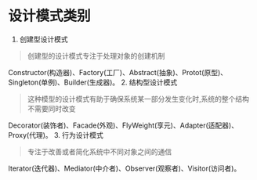 # 设计模式类别
1. 创建型设计模式

> 创建型的设计模式专注于处理对象的创建机制

Constructor(构造器)、Factory(工厂)、Abstract(抽象)、Protot(原型)、Singleton(单例)、Builder(生成器)。
2. 结构型设计模式

> 这种模型的设计模式有助于确保系统某一部分发生变化时,系统的整个结构不需要同时改变

Decorator(装饰者)、Facade(外观)、FlyWeight(享元)、Adapter(适配器)、Proxy(代理)。
3. 行为设计模式

> 专注于改善或者简化系统中不同对象之间的通信

Iterator(迭代器)、Mediator(中介者)、Observer(观察者)、Visitor(访问者)。